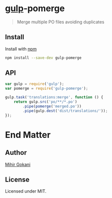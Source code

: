 # [gulp](http://gulpjs.com)-pomerge

> Merge multiple PO files avoiding duplicates


## Install

Install with [npm][1]

```sh
npm install --save-dev gulp-pomerge
```


## API

```js
var gulp = require('gulp');
var pomerge = require('gulp-pomerge');

gulp.task('translations:merge', function () {
    return gulp.src('po/**/*.po')
        .pipe(pomerge('merged.po'))
        .pipe(gulp.dest('dist/translations/'));
});
```


# End Matter

## Author

[Mihir Gokani][0]

## License

Licensed under MIT.


[0]: https://github.com/mihirgokani007
[1]: https://npmjs.org/package/gulp-pomerge
[2]: https://github.com/rubenv/pofile#the-poitem-class
